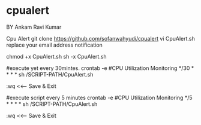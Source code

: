 # cpualert
BY Ankam Ravi Kumar

Cpu Alert
 git clone https://github.com/sofanwahyudi/cpualert
 vi CpuAlert.sh
 replace your email address  notification
 
 chmod +x CpuAlert.sh
 sh -x CpuAlert.sh

#execute yet every 30mintes.
crontab -e 
#CPU Utilization Monitoring
*/30 * * * * sh /SCRIPT-PATH/CpuAlert.sh

:wq   <<-- Save & Exit

#execute script every 5 minutes
crontab -e 
#CPU Utilization Monitoring
*/5 * * * * sh /SCRIPT-PATH/CpuAlert.sh

:wq   <<-- Save & Exit
